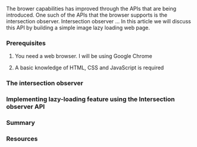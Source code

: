 The brower capabilities has improved through the APIs that are being introduced. One such of the APIs that the browser supports
is the intersection observer. Intersection observer ... In this article we will discuss this API by building a simple image lazy
loading web page.

### Prerequisites
1. You need a web browser. I will be using Google Chrome

2. A basic knowledge of HTML, CSS and JavaScript is required

### The intersection observer

### Implementing lazy-loading feature using the Intersection observer API

### Summary

### Resources
